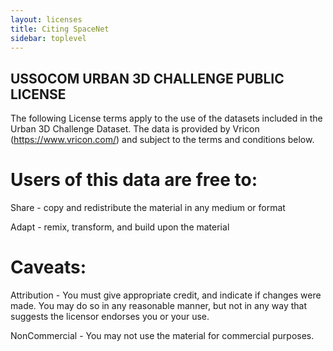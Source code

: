 ```yaml
---
layout: licenses
title: Citing SpaceNet
sidebar: toplevel
---
```



## USSOCOM URBAN 3D CHALLENGE PUBLIC LICENSE

The following License terms apply to the use of the datasets included in the Urban 3D Challenge Dataset. The data is provided by Vricon (https://www.vricon.com/) and subject to the terms and conditions below.  

# Users of this data are free to:

Share - copy and redistribute the material in any medium or format

Adapt - remix, transform, and build upon the material

# Caveats:

Attribution - You must give appropriate credit, and indicate if changes were made. You may do so in any reasonable manner, but not in any way that suggests the licensor endorses you or your use.

NonCommercial - You may not use the material for commercial purposes.
